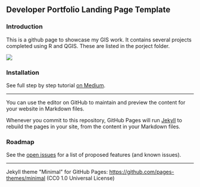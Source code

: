 ## Developer Portfolio Landing Page Template

### Introduction

This is a github page to showcase my GIS work. It contains several projects completed using R and QGIS. These are listed in the porject folder.

<img src="images/Baltimore.jpeg?raw=true"/>

### Installation

See full step by step tutorial [on Medium](https://medium.com/@evanca/set-up-your-portfolio-website-in-less-than-10-minutes-with-github-pages-d0efa8ff56fd).
___

You can use the editor on GitHub to maintain and preview the content for your website in Markdown files.

Whenever you commit to this repository, GitHub Pages will run [Jekyll](https://jekyllrb.com/) to rebuild the pages in your site, from the content in your Markdown files.

### Roadmap

See the [open issues](https://github.com/evanca/quick-portfolio/issues) for a list of proposed features (and known issues).
___


Jekyll theme "Minimal" for GitHub Pages: https://github.com/pages-themes/minimal (CC0 1.0 Universal License)
